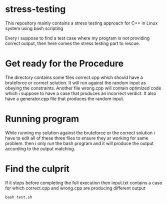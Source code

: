 # stress-testing
This repository mainly contains a stress testing approach for C++ in Linux system using bash scripting


Every i suppose to find a test case where my program is not providing correct output, then here comes the stress testing part to rescue.

# Get ready for the Procedure
The directory contains some files correct.cpp which should have a bruteforce or correct solution. It will run against the random input as obeying the constraints.
Another file wrong.cpp will contain optimized code which i suppose to have a case that produces an incorrect verdict.
It also have a generator.cpp file that produces the random input.

# Running program
While running my solution against the bruteforce or the correct solution i have to edit all of these three files to ensure they ar working for same problem.
then i only run the bash program and it will produce the output according to the output matching.

# Find the culprit
If it stops before completing the full execution then input.txt contains a case for which correct.cpp and wrong.cpp are producing different output

```bash test.sh```
